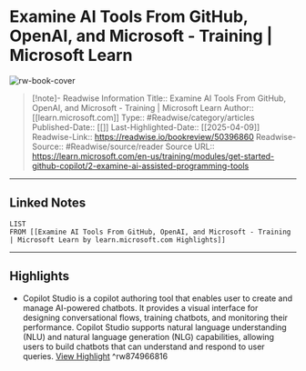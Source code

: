 # Examine AI Tools From GitHub, OpenAI, and Microsoft - Training | Microsoft Learn

![rw-book-cover](https://readwise-assets.s3.amazonaws.com/media/uploaded_book_covers/profile_174804/open-graph-image_FpRKB3s.png)
<br>
>[!note]- Readwise Information
>Title:: Examine AI Tools From GitHub, OpenAI, and Microsoft - Training | Microsoft Learn
>Author:: [[learn.microsoft.com]]
>Type:: #Readwise/category/articles
>Published-Date:: [[]]
>Last-Highlighted-Date:: [[2025-04-09]]
>Readwise-Link:: https://readwise.io/bookreview/50396860
>Readwise-Source:: #Readwise/source/reader
>Source URL:: https://learn.microsoft.com/en-us/training/modules/get-started-github-copilot/2-examine-ai-assisted-programming-tools
--- 

## Linked Notes
```dataview
LIST
FROM [[Examine AI Tools From GitHub, OpenAI, and Microsoft - Training | Microsoft Learn by learn.microsoft.com Highlights]]
```

---

## Highlights
- Copilot Studio is a copilot authoring tool that enables user to create and manage AI-powered chatbots. It provides a visual interface for designing conversational flows, training chatbots, and monitoring their performance. Copilot Studio supports natural language understanding (NLU) and natural language generation (NLG) capabilities, allowing users to build chatbots that can understand and respond to user queries. [View Highlight](https://readwise.io/open/874966816) ^rw874966816
